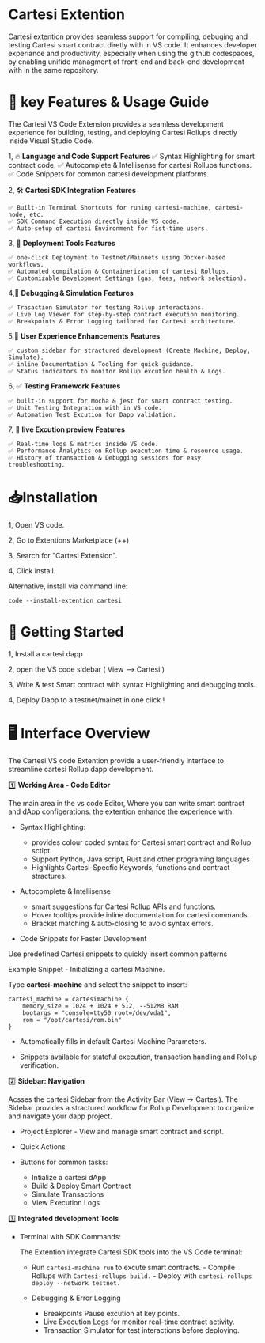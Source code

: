 # Cartesi Extention

Cartesi extention provides seamless support for compiling, debuging and testing Cartesi smart contract diretly with in VS code. It enhances developer experiance and productivity, especially when using the github codespaces, by enabling unifide managment of front-end and back-end development with in the same repository.

# 🚀 key Features & Usage Guide

The Cartesi VS Code Extension provides a seamless development experience for building, testing, and deploying Cartesi Rollups directly inside Visual Studio Code. 

1, 🔥 **Language and Code Support**
**Features**
    ✅  Syntax Highlighting for smart contract code.
    ✅  Autocomplete & Intellisense for cartesi Rollups functions.
    ✅  Code Snippets for common cartesi development platforms.

2, 🛠 **Cartesi SDK Integration**
**Features**

    ✅ Built-in Terminal Shortcuts for runing cartesi-machine, cartesi-node, etc.
    ✅ SDK Command Execution directly inside VS code.
    ✅ Auto-setup of cartesi Environment for fist-time users.

3, 🚀 **Deployment Tools**
**Features**

    ✅ one-click Deployment to Testnet/Mainnets using Docker-based workflows.
    ✅ Automated compilation & Containerization of cartesi Rollups.
    ✅ Customizable Development Settings (gas, fees, network selection).

4,🐞 **Debugging & Simulation**
**Features**

    ✅ Trasaction Simulator for testing Rollup interactions.
    ✅ Live Log Viewer for step-by-step contract execution monitoring.
    ✅ Breakpoints & Error Logging tailored for Cartesi architecture.

5,🎨 **User Experience Enhancements**
**Features**

    ✅ custom sidebar for stractured development (Create Machine, Deploy, Simulate).
    ✅ inline Documentation & Tooling for quick guidance.
    ✅ Status indicators to monitor Rollup excution health & Logs.

6, ✅ **Testing Framework**
**Features**

    ✅ built-in support for Mocha & jest for smart contract testing.
    ✅ Unit Testing Integration with in VS code.
    ✅ Automation Test Excution for Dapp validation.

7, 🔴 **live Excution preview**
**Features**

    ✅ Real-time logs & matrics inside VS code.
    ✅ Performance Analytics on Rollup execution time & resource usage.
    ✅ History of transaction & Debugging sessions for easy troubleshooting.

# 📥Installation

1, Open VS code.

2, Go to Extentions Marketplace (++)

3, Search for "Cartesi Extension".

4, Click install.

Alternative, install via command line:

    code --install-extention cartesi

# 🚀 Getting Started

1, Install a cartesi dapp

2, open the VS code sidebar ( View --> Cartesi )

3, Write & test Smart contract with syntax Highlighting and debugging tools.

4, Deploy Dapp to a testnet/mainet in one click !

# 🖥️ Interface Overview

The Cartesi VS code Extention provide a user-friendly interface to streamline cartesi Rollup dapp development.

1️⃣ **Working Area - Code Editor**

The main area in the vs code Editor, Where you can write smart contract and dApp configerations.
the extention enhance the experience with:

- Syntax Highlighting:

  - provides colour coded syntax for Cartesi smart contract and Rollup sctipt.
  - Support Python, Java script, Rust and other programing languages
  - Highlights Cartesi-Specfic Keywords, functions and contract stractures.

- Autocomplete & Intellisense

  - smart suggestions for Cartesi Rollup APIs and functions.
  - Hover tooltips provide inline documentation for cartesi commands.
  - Bracket matching & auto-closing to avoid syntax errors.

- Code Snippets for Faster Development

Use predefined Cartesi snippets to quickly insert common patterns

Example Snippet - Initializing a cartesi Machine.

Type **cartesi-machine** and select the snippet to insert:

    cartesi_machine = cartesimachine {
        memory_size = 1024 + 1024 + 512, --512MB RAM
        bootargs = "console=tty50 root=/dev/vda1",
        rom = "/opt/cartesi/rom.bin"
    }

- Automatically fills in default Cartesi Machine Parameters.

- Snippets available for stateful execution, transaction handling and Rollup verification.

2️⃣ **Sidebar: Navigation**

Acsses the cartesi Sidebar from the Activity Bar (View -> Cartesi). The Sidebar provides a stractured workflow for Rollup Development to organize and navigate your dapp project.

- Project Explorer - View and manage smart contract and script.

- Quick Actions
- Buttons for common tasks:
  - Intialize a cartesi dApp
  - Build & Deploy Smart Contract
  - Simulate Transactions
  - View Execution Logs

3️⃣ **Integrated development Tools**

- Terminal with SDK Commands:

  The Extention integrate Cartesi SDK tools into the VS Code terminal:

  - Run `cartesi-machine run` to excute smart contracts. - Compile Rollups with `Cartesi-rollups build.` - Deploy with `cartesi-rollups deploy --network testnet.`
  - Debugging & Error Logging

    - Breakpoints Pause excution at key points.
    - Live Execution Logs for monitor real-time contract activity.
    - Transaction Simulator for test interactions before deploying.
